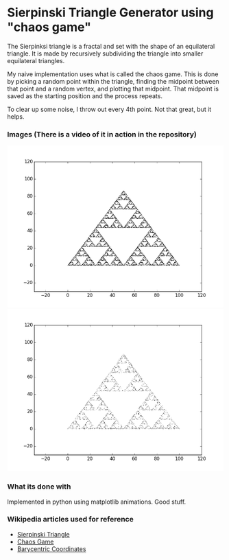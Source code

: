 # Sierpinski Triangle Generator using "chaos game"

The Sierpinksi triangle is a fractal and set with the shape of an equilateral triangle. It is made by recursively subdividing the triangle into smaller equilateral triangles. 

My naive implementation uses what is called the chaos game. This is done by picking a random point within the triangle, finding the midpoint between that point and a random vertex, and plotting that midpoint. That midpoint is saved as the starting position and the process repeats. 

To clear up some noise, I throw out every 4th point. Not that great, but it helps. 
### Images (There is a video of it in action in the repository)
![Best Pixel](/best_chaos.png)
![Ok Pixel](/lots_of_dots.png)

### What its done with
Implemented in python using matplotlib animations. Good stuff. 

### Wikipedia articles used for reference 
* [Sierpinski Triangle](https://en.wikipedia.org/wiki/Sierpinski_triangle)
* [Chaos Game](https://en.wikipedia.org/wiki/Chaos_game)
* [Barycentric Coordinates](https://en.wikipedia.org/wiki/Barycentric_coordinate_system)
